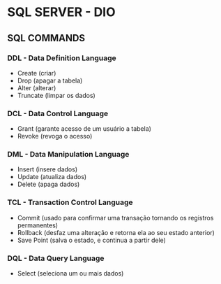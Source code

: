 # SQL SERVER - DIO

## SQL COMMANDS

### DDL - Data Definition Language
- Create (criar)
- Drop (apagar a tabela)
- Alter (alterar)
- Truncate (limpar os dados)

### DCL - Data Control Language
- Grant (garante acesso de um usuário a tabela)
- Revoke (revoga o acesso)

### DML - Data Manipulation Language
- Insert (insere dados)
- Update (atualiza dados)
- Delete (apaga dados)

### TCL - Transaction Control Language
- Commit (usado para confirmar uma transação tornando os registros permanentes)
- Rollback (desfaz uma alteração e retorna ela ao seu estado anterior)
- Save Point (salva o estado, e continua a partir dele)

### DQL - Data Query Language
- Select (seleciona um ou mais dados)
